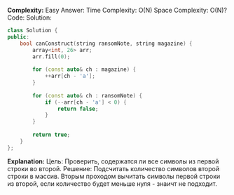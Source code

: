 **Complexity:** Easy
Answer:
	Time Complexity: O(N)
	Space Complexity: O(N)?
Code:
Solution:
```cpp
class Solution {
public:
	bool canConstruct(string ransomNote, string magazine) {
		array<int, 26> arr;
		arr.fill(0);
		
		for (const auto& ch : magazine) {
			++arr[ch - 'a'];
		}
		  
		for (const auto& ch : ransomNote) {
			if (--arr[ch - 'a'] < 0) {
				return false;
			}
		}
		  
		return true;
	}
};
```
**Explanation:**
	Цель: Проверить, содержатся ли все символы из первой строки во второй.
	Решение: Подсчитать количество символов второй строки в массив. Вторым проходом вычитать символы первой строки из второй, если количество будет меньше нуля - знаичт не подходит.